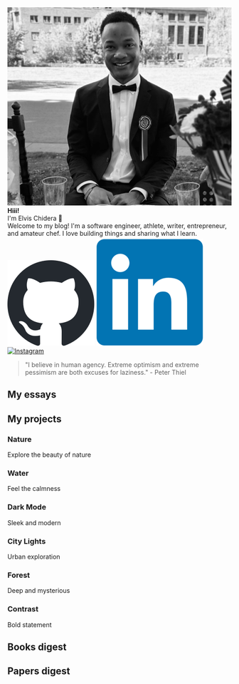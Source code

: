 <!-- placeholder_404_error -->


<div class="circular-image-container">
    <img src="/docs/assets/avatar.jpg" alt="Elvis Chidera" class="circular-image" />
</div>

<div class="text-center">
    <strong>Hiii!</strong>
</div>

<div class="text-center">
    I'm Elvis Chidera 👋
</div>

<div class="text-center">
    Welcome to my blog! I'm a software engineer, athlete, writer, entrepreneur, and amateur chef. I love building things and sharing what I learn<span class="blinking">.</span>
</div>

<div class="text-center" style="margin-top: 4px;">
    <a href="https://github.com/elvis10ten"><img src="/docs/assets/github-mark.svg" alt="GitHub" class="social-icon" /></a>
    <a href="https://linkedin.com/elvischidera"><img src="/docs/assets/linkedin.png" alt="LikedIn" class="social-icon" /></a>
    <a href="https://instagram.com/elvischidera"><img src="/docs/assets/instagram.svg" alt="Instagram" class="social-icon" /></a>
</div>

> "I believe in human agency. Extreme optimism and extreme pessimism are both excuses for laziness." - Peter Thiel

## <span id="essays">My essays</span>
<!-- placeholder_essays_index -->

## <span id="essays">My projects</span>
<!-- First Grid Group: Left card spans two rows -->
  <div class="grid-group group1">
    <!-- Card 1: Background image, spans two rows -->
    <div class="card" style="background-image: url('/docs/assets/banners/pcas.png');">
      <div class="card-content">
        <h3>Nature</h3>
        <p>Explore the beauty of nature</p>
      </div>
    </div>
    <!-- Card 2: Background image -->
    <div class="card" style="background-image: url('/docs/assets/banners/cooking.jpg');">
      <div class="card-content">
        <h3>Water</h3>
        <p>Feel the calmness</p>
      </div>
    </div>
    <!-- Card 3: Dark card (no image) -->
    <div class="card dark">
      <div class="card-content">
        <h3>Dark Mode</h3>
        <p>Sleek and modern</p>
      </div>
    </div>
  </div>

  <!-- Second Grid Group: Right card spans two rows -->
  <div class="grid-group group2">
    <!-- Card 1: Background image -->
    <div class="card" style="background-image: url('https://source.unsplash.com/random/600x400?city');">
      <div class="card-content">
        <h3>City Lights</h3>
        <p>Urban exploration</p>
      </div>
    </div>
    <!-- Card 2: Background image -->
    <div class="card" style="background-image: url('https://source.unsplash.com/random/600x400?forest');">
      <div class="card-content">
        <h3>Forest</h3>
        <p>Deep and mysterious</p>
      </div>
    </div>
    <!-- Card 3: Dark card (spans two rows) -->
    <div class="card dark">
      <div class="card-content">
        <h3>Contrast</h3>
        <p>Bold statement</p>
      </div>
    </div>
  </div>

## <span id="books">Books digest</span>
<div class="book-gallery">
<!-- placeholder_books_index -->
</div>

## <span id="papers">Papers digest</span>
<!-- placeholder_papers_index -->
